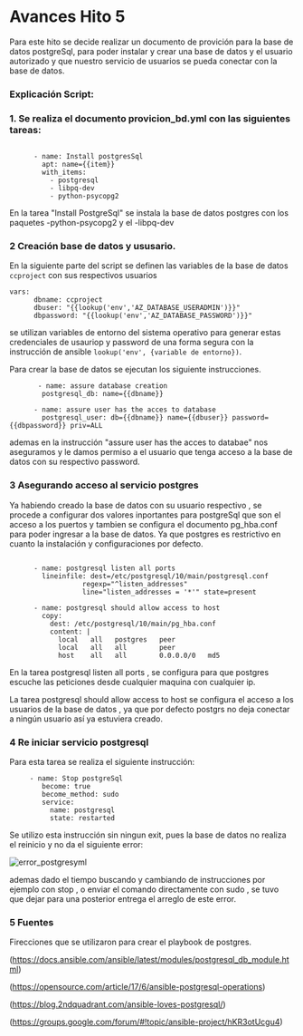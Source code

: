# Avances Hito 5

Para este hito se decide realizar un documento de provición para la base de datos postgreSql, para poder instalar y crear 
una base de datos y el usuario autorizado y que nuestro servicio de usuarios se pueda conectar con la base de datos.


### Explicación Script: 

### 1. Se realiza el documento provicion_bd.yml con las siguientes tareas:
~~~

      - name: Install postgresSql
        apt: name={{item}}
        with_items:
          - postgresql
          - libpq-dev
          - python-psycopg2

~~~

En la tarea "Install PostgreSql" se instala la base de datos postgres con los paquetes -python-psycopg2 y el -libpq-dev

### 2 Creación base de datos y ususario.

En la siguiente parte del script se definen las variables de la base de datos `ccproject` con sus respectivos usuarios

~~~
vars:
      dbname: ccproject
      dbuser: "{{lookup('env','AZ_DATABASE_USERADMIN')}}"
      dbpassword: "{{lookup('env','AZ_DATABASE_PASSWORD')}}"
~~~

se utilizan variables de entorno del sistema operativo para generar estas credenciales  de usauriop y password de una forma 
segura con la instrucción de ansible `lookup('env', {variable de entorno})`. 


Para crear la base de datos se ejecutan los siguiente instrucciones.
~~~
       - name: assure database creation
        postgresql_db: name={{dbname}}

      - name: assure user has the acces to database
        postgresql_user: db={{dbname}} name={{dbuser}} password={{dbpassword}} priv=ALL
~~~
ademas en la instrucción "assure user has the acces to databae" nos aseguramos y le damos permiso a el usuario que tenga 
acceso a la base de datos con su respectivo password.


### 3 Asegurando acceso al servicio postgres

Ya habiendo creado la base de datos con su usuario respectivo , se procede a configurar dos valores inportantes para postgreSql
que son el acceso a los puertos y tambien se configura el documento pg_hba.conf para poder ingresar a la base de datos.
Ya que postgres es restrictivo en cuanto la instalación y configuraciones por defecto.

~~~
      
      - name: postgresql listen all ports
        lineinfile: dest=/etc/postgresql/10/main/postgresql.conf
                  regexp="^listen_addresses"
                  line="listen_addresses = '*'" state=present
      
      - name: postgresql should allow access to host
        copy:
          dest: /etc/postgresql/10/main/pg_hba.conf
          content: |
            local   all   postgres   peer
            local   all   all        peer
            host    all   all        0.0.0.0/0   md5

~~~

En la tarea postgresql listen all ports , se configura para que postgres escuche las peticiones desde cualquier maquina con cualquier ip.

La tarea postgresql should allow access to host se configura el acceso a los usuarios de la base de datos , ya que por defecto 
postgrs no deja conectar a ningún usuario así ya estuviera creado.

### 4 Re iniciar servicio postgresql


Para esta tarea se realiza el siguiente instrucción:

~~~
     - name: Stop postgreSql
        become: true  
        become_method: sudo
        service:
          name: postgresql
          state: restarted  
~~~

Se utilizo esta instrucción sin ningun exit, pues la base de datos no realiza el reinicio y no da el siguiente error:

![error_postgresyml](https://user-images.githubusercontent.com/24718808/52016628-601af180-24e5-11e9-8e9a-7a426c41045c.png)

ademas dado el tiempo buscando y cambiando de instrucciones por ejemplo con stop , o enviar el comando directamente con sudo ,
se tuvo que dejar para una posterior entrega el arreglo de este error.

### 5 Fuentes 

Firecciones que se utilizaron para crear el playbook de postgres.

(https://docs.ansible.com/ansible/latest/modules/postgresql_db_module.html)

(https://opensource.com/article/17/6/ansible-postgresql-operations)

(https://blog.2ndquadrant.com/ansible-loves-postgresql/)

(https://groups.google.com/forum/#!topic/ansible-project/hKR3otUcgu4)